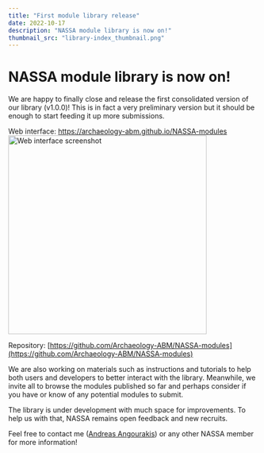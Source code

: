 ```yaml
---
title: "First module library release"
date: 2022-10-17
description: "NASSA module library is now on!"
thumbnail_src: "library-index_thumbnail.png"
---
```

# NASSA module library is now on!

We are happy to finally close and release the first consolidated version of our library (v1.0.0)! This is in fact a very preliminary version but it should be enough to start feeding it up more submissions.

Web interface: <a href="https://archaeology-abm.github.io/NASSA-modules">
    https://archaeology-abm.github.io/NASSA-modules
    <br>
    <img src="https://archaeology-abm.github.io/NASSA-hub/assets/library-index.png" alt="Web interface screenshot" width="400"/>
</a>

Repository: [https://github.com/Archaeology-ABM/NASSA-modules](https://github.com/Archaeology-ABM/NASSA-modules)

We are also working on materials such as instructions and tutorials to help both users and developers to better interact with the library. Meanwhile, we invite all to browse the modules published so far and perhaps consider if you have or know of any potential modules to submit.

The library is under development with much space for improvements. To help us with that, NASSA remains open feedback and new recruits.

Feel free to contact me ([Andreas Angourakis](https://github.com/Andros-Spica)) or any other NASSA member for more information!<br><br>
